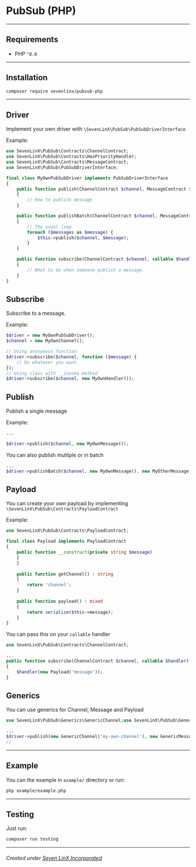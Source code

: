 # PubSub (PHP)

* * *

## Requirements

- PHP `^8.0`

* * *

## Installation

```sh
composer require sevenlinx/pubsub-php
```

* * *

## Driver

Implement your own driver with `\SevenLinX\PubSub\PubSubDriverInterface`

Example:

```php
use SevenLinX\PubSub\Contracts\ChannelContract;
use SevenLinX\PubSub\Contracts\HasPriorityHandler;
use SevenLinX\PubSub\Contracts\MessageContract;
use SevenLinX\PubSub\PubSubDriverInterface;

final class MyOwnPubSubDriver implements PubSubDriverInterface
{
    public function publish(ChannelContract $channel, MessageContract $message): void
    {
        // How to publish message
    }

    public function publishBatch(ChannelContract $channel, MessageContract ...$messages): void
    {
        // The usual loop
        foreach ($messages as $message) {
            $this->publish($channel, $message);
        }
    }

    public function subscribe(ChannelContract $channel, callable $handler): void
    {
        // What to do when someone publish a message.
    }
}
```

## Subscribe

Subscribe to a message.

Example:

```php
$driver = new MyOwnPubSubDriver();
$channel = new MyOwnChannel();

// Using anonymous function
$driver->subscribe($channel, function ($message) {
    // Do whatever you want.
});
// Using class with __invoke method
$driver->subscribe($channel, new MyOwnHandler());
```

## Publish

Publish a single message

Example:

```php
...

$driver->publish($channel, new MyOwnMessage());
```

You can also publish multiple or in batch

```php
...
$driver->publishBatch($channel, new MyOwnMessage(), new MyOtherMessage(), new GenericMessage());
```

## Payload

You can create your own payload by implementing `\SevenLinX\PubSub\Contracts\PayloadContract`

Example:

```php
use SevenLinX\PubSub\Contracts\PayloadContract;

final class Payload implements PayloadContract
{
    public function __construct(private string $message)
    {
    }
    
    public function getChannel() : string
    {
        return 'channel';    
    }
    
    public function payload() : mixed
    {
        return serialize($this->message); 
    }
}
```

You can pass this on your `callable` handler

```php
use SevenLinX\PubSub\Contracts\ChannelContract;

...
public function subscribe(ChannelContract $channel, callable $handler): void
{
    $handler(new Payload('message'));
}
```

## Generics

You can use generics for Channel, Message and Payload

```php
use SevenLinX\PubSub\Generics\GenericChannel;use SevenLinX\PubSub\Generics\GenericMessage;

...
$driver->publish(new GenericChannel('my-own-channel'), new GenericMessage('my-own-message'));
// 
```

* * *

## Example

You can the example in `example/` directory or run:

```sh
php example/example.php
```

* * *

## Testing

Just run: 

```sh
composer run testing
```
* * *

###### Created under [Seven LinX Incorporated](https://sevenlinx.tech/)